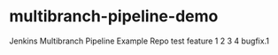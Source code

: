# multibranch-pipeline-demo
Jenkins Multibranch Pipeline Example Repo 
test  feature 1 2 3 4
bugfix.1
